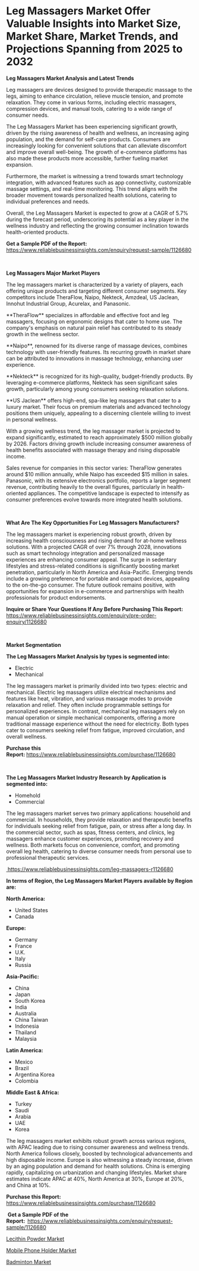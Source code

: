 <p><h1>Leg Massagers Market Offer Valuable Insights into Market Size, Market Share, Market Trends, and Projections Spanning from 2025 to 2032</h1></p><p><strong>Leg Massagers Market Analysis and Latest Trends</strong></p>
<p><p>Leg massagers are devices designed to provide therapeutic massage to the legs, aiming to enhance circulation, relieve muscle tension, and promote relaxation. They come in various forms, including electric massagers, compression devices, and manual tools, catering to a wide range of consumer needs.</p><p>The Leg Massagers Market has been experiencing significant growth, driven by the rising awareness of health and wellness, an increasing aging population, and the demand for self-care products. Consumers are increasingly looking for convenient solutions that can alleviate discomfort and improve overall well-being. The growth of e-commerce platforms has also made these products more accessible, further fueling market expansion.</p><p>Furthermore, the market is witnessing a trend towards smart technology integration, with advanced features such as app connectivity, customizable massage settings, and real-time monitoring. This trend aligns with the broader movement towards personalized health solutions, catering to individual preferences and needs.</p><p>Overall, the Leg Massagers Market is expected to grow at a CAGR of 5.7% during the forecast period, underscoring its potential as a key player in the wellness industry and reflecting the growing consumer inclination towards health-oriented products.</p></p>
<p><strong>Get a Sample PDF of the Report:&nbsp;</strong> <a href="https://www.reliablebusinessinsights.com/enquiry/request-sample/1126680?utm_campaign=96&utm_medium=2&utm_source=Github&utm_content=ia&utm_term=06022025&utm_id=leg-massagers">https://www.reliablebusinessinsights.com/enquiry/request-sample/1126680</a></p>
<p>&nbsp;</p>
<p><strong>Leg Massagers Major Market Players</strong></p>
<p><p>The leg massagers market is characterized by a variety of players, each offering unique products and targeting different consumer segments. Key competitors include TheraFlow, Naipo, Nekteck, Amzdeal, US Jaclean, Innohut Industrial Group, Acurelax, and Panasonic. </p><p>**TheraFlow** specializes in affordable and effective foot and leg massagers, focusing on ergonomic designs that cater to home use. The company's emphasis on natural pain relief has contributed to its steady growth in the wellness sector.</p><p>**Naipo**, renowned for its diverse range of massage devices, combines technology with user-friendly features. Its recurring growth in market share can be attributed to innovations in massage technology, enhancing user experience. </p><p>**Nekteck** is recognized for its high-quality, budget-friendly products. By leveraging e-commerce platforms, Nekteck has seen significant sales growth, particularly among young consumers seeking relaxation solutions.</p><p>**US Jaclean** offers high-end, spa-like leg massagers that cater to a luxury market. Their focus on premium materials and advanced technology positions them uniquely, appealing to a discerning clientele willing to invest in personal wellness.</p><p>With a growing wellness trend, the leg massager market is projected to expand significantly, estimated to reach approximately $500 million globally by 2026. Factors driving growth include increasing consumer awareness of health benefits associated with massage therapy and rising disposable income.</p><p>Sales revenue for companies in this sector varies: TheraFlow generates around $10 million annually, while Naipo has exceeded $15 million in sales. Panasonic, with its extensive electronics portfolio, reports a larger segment revenue, contributing heavily to the overall figures, particularly in health-oriented appliances. The competitive landscape is expected to intensify as consumer preferences evolve towards more integrated health solutions.</p></p>
<p>&nbsp;</p>
<p><strong>What Are The Key Opportunities For Leg Massagers Manufacturers?</strong></p>
<p><p>The leg massagers market is experiencing robust growth, driven by increasing health consciousness and rising demand for at-home wellness solutions. With a projected CAGR of over 7% through 2028, innovations such as smart technology integration and personalized massage experiences are enhancing consumer appeal. The surge in sedentary lifestyles and stress-related conditions is significantly boosting market penetration, particularly in North America and Asia-Pacific. Emerging trends include a growing preference for portable and compact devices, appealing to the on-the-go consumer. The future outlook remains positive, with opportunities for expansion in e-commerce and partnerships with health professionals for product endorsements.</p></p>
<p><strong>Inquire or Share Your Questions If Any Before Purchasing This Report:</strong> <a href="https://www.reliablebusinessinsights.com/enquiry/pre-order-enquiry/1126680?utm_campaign=96&utm_medium=2&utm_source=Github&utm_content=ia&utm_term=06022025&utm_id=leg-massagers">https://www.reliablebusinessinsights.com/enquiry/pre-order-enquiry/1126680</a></p>
<p>&nbsp;</p>
<p><strong>Market Segmentation</strong></p>
<p><strong>The Leg Massagers Market Analysis by types is segmented into:</strong></p>
<p><ul><li>Electric</li><li>Mechanical</li></ul></p>
<p><p>The leg massagers market is primarily divided into two types: electric and mechanical. Electric leg massagers utilize electrical mechanisms and features like heat, vibration, and various massage modes to provide relaxation and relief. They often include programmable settings for personalized experiences. In contrast, mechanical leg massagers rely on manual operation or simple mechanical components, offering a more traditional massage experience without the need for electricity. Both types cater to consumers seeking relief from fatigue, improved circulation, and overall wellness.</p></p>
<p><strong>Purchase this Report:&nbsp;</strong><a href="https://www.reliablebusinessinsights.com/purchase/1126680?utm_campaign=96&utm_medium=2&utm_source=Github&utm_content=ia&utm_term=06022025&utm_id=leg-massagers">https://www.reliablebusinessinsights.com/purchase/1126680</a></p>
<p>&nbsp;</p>
<p><strong>The Leg Massagers Market Industry Research by Application is segmented into:</strong></p>
<p><ul><li>Homehold</li><li>Commercial</li></ul></p>
<p><p>The leg massagers market serves two primary applications: household and commercial. In households, they provide relaxation and therapeutic benefits for individuals seeking relief from fatigue, pain, or stress after a long day. In the commercial sector, such as spas, fitness centers, and clinics, leg massagers enhance customer experiences, promoting recovery and wellness. Both markets focus on convenience, comfort, and promoting overall leg health, catering to diverse consumer needs from personal use to professional therapeutic services.</p></p>
<p><a href="https://www.reliablebusinessinsights.com/leg-massagers-r1126680?utm_campaign=96&utm_medium=2&utm_source=Github&utm_content=ia&utm_term=06022025&utm_id=leg-massagers">&nbsp;https://www.reliablebusinessinsights.com/leg-massagers-r1126680</a></p>
<p><strong>In terms of Region, the Leg Massagers Market Players available by Region are:</strong></p>
<p>
    <p> <strong> North America: </strong>
        <ul>
            <li>United States</li>
            <li>Canada</li>
        </ul>
        </p> 
    <p> <strong> Europe: </strong>
        <ul>
            <li>Germany</li>
            <li>France</li>
            <li>U.K.</li>
            <li>Italy</li>
            <li>Russia</li>
        </ul>
        </p> 
    <p> <strong> Asia-Pacific: </strong>
        <ul>
            <li>China</li>
            <li>Japan</li>
            <li>South Korea</li>
            <li>India</li>
            <li>Australia</li>
            <li>China Taiwan</li>
            <li>Indonesia</li>
            <li>Thailand</li>
            <li>Malaysia</li>
        </ul>
        </p> 
    <p> <strong> Latin America: </strong>
        <ul>
            <li>Mexico</li>
            <li>Brazil</li>
            <li>Argentina Korea</li>
            <li>Colombia</li>
        </ul>
        </p> 
    <p> <strong> Middle East & Africa: </strong>
        <ul>
            <li>Turkey</li>
            <li>Saudi</li>
            <li>Arabia</li>
            <li>UAE</li>
            <li>Korea</li>
        </ul>
    </p>
    </p>
<p><p>The leg massagers market exhibits robust growth across various regions, with APAC leading due to rising consumer awareness and wellness trends. North America follows closely, boosted by technological advancements and high disposable income. Europe is also witnessing a steady increase, driven by an aging population and demand for health solutions. China is emerging rapidly, capitalizing on urbanization and changing lifestyles. Market share estimates indicate APAC at 40%, North America at 30%, Europe at 20%, and China at 10%.</p></p>
<p><strong>Purchase this Report: </strong><a href="https://www.reliablebusinessinsights.com/purchase/1126680?utm_campaign=96&utm_medium=2&utm_source=Github&utm_content=ia&utm_term=06022025&utm_id=leg-massagers">https://www.reliablebusinessinsights.com/purchase/1126680</a></p>
<p>&nbsp;<strong>Get a Sample PDF of the Report:&nbsp;&nbsp;</strong><a href="https://www.reliablebusinessinsights.com/enquiry/request-sample/1126680?utm_campaign=96&utm_medium=2&utm_source=Github&utm_content=ia&utm_term=06022025&utm_id=leg-massagers">https://www.reliablebusinessinsights.com/enquiry/request-sample/1126680</a></p>
<p><strong></strong></p>
<p><p><a href="https://github.com/scaseiargas/Market-Research-Report-List-1/blob/main/lecithin-powder-market.md?utm_campaign=96&utm_medium=2&utm_source=Github&utm_content=ia&utm_term=06022025&utm_id=leg-massagers">Lecithin Powder Market</a></p><p><a href="https://github.com/ngozudapshi/Market-Research-Report-List-1/blob/main/mobile-phone-holder-market.md?utm_campaign=96&utm_medium=2&utm_source=Github&utm_content=ia&utm_term=06022025&utm_id=leg-massagers">Mobile Phone Holder Market</a></p><p><a href="https://github.com/namaqbagels64/Market-Research-Report-List-1/blob/main/badminton-market.md?utm_campaign=96&utm_medium=2&utm_source=Github&utm_content=ia&utm_term=06022025&utm_id=leg-massagers">Badminton Market</a></p></p>